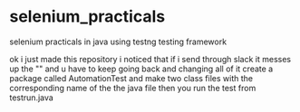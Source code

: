 # selenium_practicals
selenium practicals in java using testng testing framework 

ok i just made this repository
i noticed that if i send through slack it messes up the ""
and u have to keep going back and changing all of it
create a package called AutomationTest
and make two  class files
with the corresponding name of the the java file
then you run the test from testrun.java
